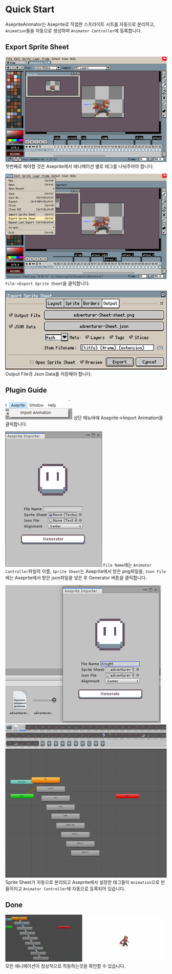 # Quick Start
AsepriteAnimator는 Aseprite로 작업한 스프라이트 시트를 자동으로 분리하고, `Animation`들을 자동으로 생성하며 `Animator Controller`에 등록합니다.

## Export Sprite Sheet
![tags](../Images/setting-tags.png)
첫번째로 해야할 것은 Aseprite에서 애니메이션 별로 태그를 나눠주어야 합니다.

![where](../Images/export-sprite-sheet.png)
`File->Export Sprite Sheet`을 클릭합니다.

![where](../Images/export-window.png)
Output File과 Json Data를 저장해야 합니다.

## Plugin Guide
![where](../Images/where%20is%20importer.png)
상단 메뉴바에 Aseprite->Import Animation을 클릭합니다.

![editor](../Images/editor.png)
`File Name`에는 `Animator Controller`파일의 이름, `Sprite Sheet`는 Aseprite에서 받은 png파일을, `Json File`에는 Aseprite에서 받은 json파일을 넣은 후 Generator 버튼을 클릭합니다.

![editor](../Images/importer%20setting.png)
![editor](../Images/auto%20split%20generator%20animations.png)
![editor](../Images/animator%20controller.png)
Sprite Sheet가 자동으로 분리되고 Aseprite에서 설정한 태그들이 `Animation`으로 만들어지고 `Animator Controller`에 자동으로 등록되어 있습니다.

## Done
![done](../Images/done.gif)
모든 애니메이션이 정상적으로 작동하는것을 확인할 수 있습니다.